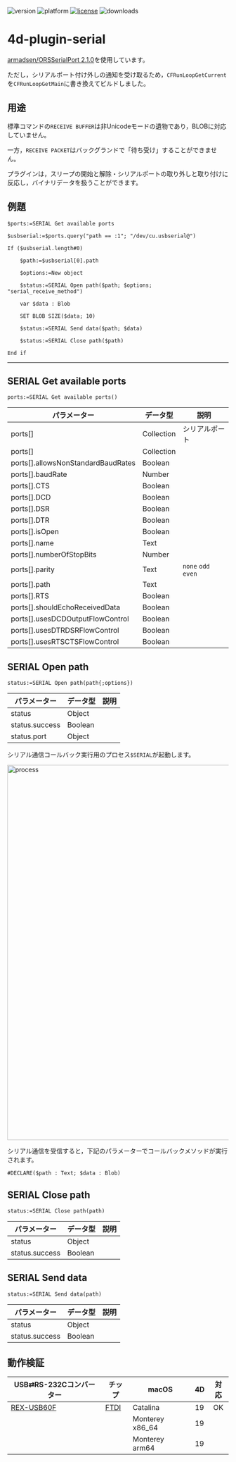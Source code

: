 ![version](https://img.shields.io/badge/version-18%2B-EB8E5F)
![platform](https://img.shields.io/static/v1?label=platform&message=mac-intel%20|%20mac-arm&color=blue)
[![license](https://img.shields.io/github/license/miyako/4d-plugin-serial)](LICENSE)
![downloads](https://img.shields.io/github/downloads/miyako/4d-plugin-serial/total)

# 4d-plugin-serial
[armadsen/ORSSerialPort 2.1.0](https://github.com/armadsen/ORSSerialPort/releases/tag/2.1.0)を使用しています。

ただし，シリアルポート付け外しの通知を受け取るため，``CFRunLoopGetCurrent``を``CFRunLoopGetMain``に書き換えてビルドしました。

## 用途

標準コマンドの``RECEIVE BUFFER``は非Unicodeモードの遺物であり，BLOBに対応していません。

一方，``RECEIVE PACKET``はバックグランドで「待ち受け」することができません。

プラグインは，スリープの開始と解除・シリアルポートの取り外しと取り付けに反応し，バイナリデータを扱うことができます。

## 例題

```4d
$ports:=SERIAL Get available ports

$usbserial:=$ports.query("path == :1"; "/dev/cu.usbserial@")

If ($usbserial.length#0)
	
	$path:=$usbserial[0].path
	
	$options:=New object
	
	$status:=SERIAL Open path($path; $options; "serial_receive_method")
	
	var $data : Blob
	
	SET BLOB SIZE($data; 10)
	
	$status:=SERIAL Send data($path; $data)
	
	$status:=SERIAL Close path($path)
	
End if 
```

---

## SERIAL Get available ports

```4d
ports:=SERIAL Get available ports()
```

|パラメーター|データ型|説明|
|-|-|-|
|ports[]|Collection|シリアルポート|
|ports[]|Collection||
|ports[].allowsNonStandardBaudRates|Boolean||
|ports[].baudRate|Number||
|ports[].CTS|Boolean||
|ports[].DCD|Boolean||
|ports[].DSR|Boolean||
|ports[].DTR|Boolean||
|ports[].isOpen|Boolean||
|ports[].name|Text||
|ports[].numberOfStopBits|Number||
|ports[].parity|Text|`none` `odd` `even`|
|ports[].path|Text||
|ports[].RTS|Boolean||
|ports[].shouldEchoReceivedData|Boolean||
|ports[].usesDCDOutputFlowControl|Boolean||
|ports[].usesDTRDSRFlowControl|Boolean||
|ports[].usesRTSCTSFlowControl|Boolean||

## SERIAL Open path

```4d
status:=SERIAL Open path(path{;options})
```

|パラメーター|データ型|説明|
|-|-|-|
|status|Object||
|status.success|Boolean||
|status.port|Object||

シリアル通信コールバック実行用のプロセス`$SERIAL`が起動します。

<img width="852" alt="process" src="https://user-images.githubusercontent.com/1725068/152618331-55247ca8-ac9f-42e9-881d-3050dacec386.png">

シリアル通信を受信すると，下記のパラメーターでコールバックメソッドが実行されます。

```4d
#DECLARE($path : Text; $data : Blob)
```

## SERIAL Close path

```4d
status:=SERIAL Close path(path)
```

|パラメーター|データ型|説明|
|-|-|-|
|status|Object||
|status.success|Boolean||

## SERIAL Send data

```4d
status:=SERIAL Send data(path)
```

|パラメーター|データ型|説明|
|-|-|-|
|status|Object||
|status.success|Boolean||

## 動作検証

|USB⇄RS-232Cコンバーター|チップ|macOS|4D|対応|
|-|-|-|-|:-:|
|[REX-USB60F](http://www.ratocsystems.com/products/subpage/convert/usb60f_siyou.html)|[FTDI](https://ftdichip.com/drivers/vcp-drivers/)|Catalina|19|OK|
|||Monterey x86_64|19||
|||Monterey arm64|19||
